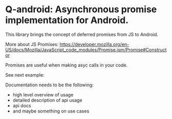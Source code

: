 # Q-android: Asynchronous promise implementation for Android.

This library brings the concept of deferred promises from JS to Android. 

More about JS Promises: https://developer.mozilla.org/en-US/docs/Mozilla/JavaScript_code_modules/Promise.jsm/Promise#Constructor

Promises are useful when making asyc calls in your code.

See next example:



Documentation needs to be the following:
* high level overview of usage
* detailed description of api usage
* api docs
* and maybe something on use cases

